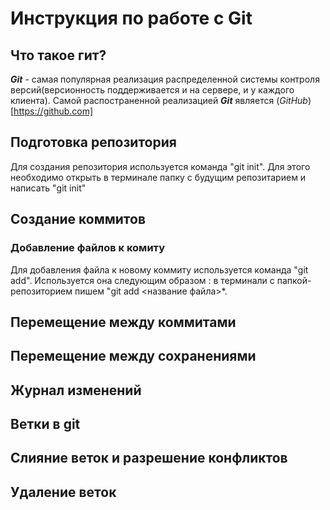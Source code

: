 # Инструкция по работе с Git

## Что такое гит?
***Git*** - самая популярная реализация распределенной системы контроля версий(версионность поддерживается и на сервере, и у каждого клиента). Самой распостраненной реализацией ***Git*** является (*GitHub*)[https://github.com]
## Подготовка репозитория
Для создания репозитория используется команда "git init". Для этого необходимо открыть в терминале папку с будущим репозитарием и написать "git init"

## Создание коммитов

### Добавление файлов к комиту
Для добавления файла к новому коммиту используется команда "git add". Используется она следующим образом : в терминали с папкой-репозиторием пишем "git add <название файла>*.

## Перемещение между коммитами


## Перемещение между сохранениями

## Журнал изменений

## Ветки в git

## Слияние веток и разрешение конфликтов

## Удаление веток